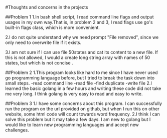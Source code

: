 #Thoughts and concerns in the projects

##Problem 1
1.In bash shell script, I read command line flags and output usages in my own way.That is, in problem 2 and 3, I read flags use go's built-in flags class, which is more convenient.

2.I do not quite understand why we need prompt "File removed", since we only need to overwrite file if it exists.

3.I am not sure if I can use file 50states and cat its content to a new file. If this is not allowed, I would a create long string array with names of 50 states, but which is not concise .

##Problem 2
1.This program looks like hard to me since I have never used go programming language before, but I tried to break the task down into small steps.
-read command line
-read file
-find duplicate
-write file
2.I learned the basic golang in a few hours and writing these code did not take me  very long. I think golang is very easy to read and easy to write.

##Problem 3
1.I have some concerns about this program. I can successfully run the program on the url provided on github, but when I run this on other website, some html code will count towards word frequency.
2.I think I can solve this problem but it may take a few days. I am new to golang but I would like to learn new programming languages and accept new challenges.
